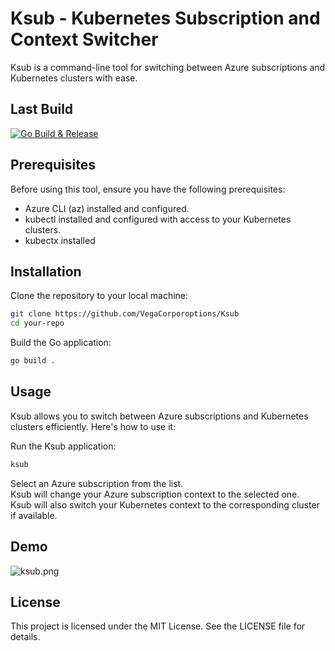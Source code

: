 # Ksub - Kubernetes Subscription and Context Switcher
Ksub is a command-line tool for switching between Azure subscriptions and Kubernetes clusters with ease.

## Last Build
[![Go Build & Release](https://github.com/VegaCorporoptions/Ksub/actions/workflows/go.yml/badge.svg)](https://github.com/VegaCorporoptions/Ksub/actions/workflows/go.yml)

## Prerequisites
Before using this tool, ensure you have the following prerequisites:

- Azure CLI (az) installed and configured.
- kubectl installed and configured with access to your Kubernetes clusters.
- kubectx installed

## Installation
Clone the repository to your local machine:

```bash
git clone https://github.com/VegaCorporoptions/Ksub
cd your-repo
```

Build the Go application:
```bash
go build .
```

## Usage
Ksub allows you to switch between Azure subscriptions and Kubernetes clusters efficiently. Here's how to use it:

Run the Ksub application:
```bash
ksub
```
Select an Azure subscription from the list.  
Ksub will change your Azure subscription context to the selected one.  
Ksub will also switch your Kubernetes context to the corresponding cluster if available.

## Demo
![ksub.png](https://github.com/VegaCorporoptions/Ksub/blob/main/ksub.png?raw=true)

## License
This project is licensed under the MIT License. See the LICENSE file for details.
